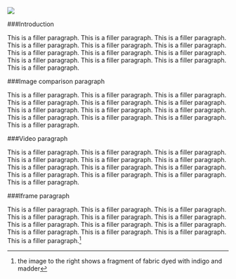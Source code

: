 <a href="https://www.juncture-digital.org"><img src="https://juncture-digital.github.io/juncture/static/images/ve-button.png"></a>

<param ve-config 
title="Madder"    
source-image="https://upload.wikimedia.org/wikipedia/commons/3/3d/Rubia_tinctorum_flowers.jpg"   
banner="https://upload.wikimedia.org/wikipedia/commons/3/3d/Rubia_tinctorum_flowers.jpg" 
height=100
author="Lois Nguyen, Emily Hughes, Moira Newman"
layout="vertical">

###Introduction

This is a filler paragraph. This is a filler paragraph. This is a filler paragraph. This is a filler paragraph. This is a filler paragraph. This is a filler paragraph. This is a filler paragraph. This is a filler paragraph. This is a filler paragraph. This is a filler paragraph. This is a filler paragraph. This is a filler paragraph. This is a filler paragraph.

<param ve-image
	   src="gh:loisxnguyen/plant-humanities-summer-program/main/session-two/rubiatinctorumKöhlerMedizinalPflanzen.jpg"
		caption="Rubia tinctorum botanical illustration ">
		
###Image comparison paragraph
		
This is a filler paragraph. This is a filler paragraph. This is a filler paragraph. This is a filler paragraph. This is a filler paragraph. This is a filler paragraph. This is a filler paragraph. This is a filler paragraph. This is a filler paragraph. This is a filler paragraph. This is a filler paragraph. This is a filler paragraph. This is a filler paragraph.

<param ve-compare
               src="gh:loisxnguyen/plant-humanities-summer-program/main/session-two/rubiaperegrinagrowth.jpg"
               caption="*Rubia peregrina and Rubia tinctorum*">
<param ve-compare
               src="gh:loisxnguyen/plant-humanities-summer-program/main/session-two/rubiatinctorumgrowth.jpg">

###Video paragraph

This is a filler paragraph. This is a filler paragraph. This is a filler paragraph. This is a filler paragraph. This is a filler paragraph. This is a filler paragraph. This is a filler paragraph. This is a filler paragraph. This is a filler paragraph. This is a filler paragraph. This is a filler paragraph. This is a filler paragraph. This is a filler paragraph.

<param ve-video
               src="https://www.youtube.com/watch?v=6R6pm74YXz8"
               start="9"
               end="35">

###Iframe paragraph

This is a filler paragraph. This is a filler paragraph. This is a filler paragraph. This is a filler paragraph. This is a filler paragraph. This is a filler paragraph. This is a filler paragraph. This is a filler paragraph. This is a filler paragraph. This is a filler paragraph. This is a filler paragraph. This is a filler paragraph. This is a filler paragraph.[^1]

<param ve-iframe
               src="https://archive.org/details/clevelandart-1919.21-ornament-with-symbol">


[^1]: the image to the right shows a fragment of fabric dyed with indigo and madder
